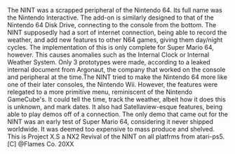 The NINT was a scrapped peripheral of the Nintendo 64. Its full name was the Nintendo Interactive. The add-on is similarly designed to that of the Nintendo 64 Disk Drive, connecting to the console from the bottom. The NINT supposedly had a sort of internet connection, being able to record the weather, and add new features to other N64 games, giving them day/night cycles. The implementation of this is only complete for Super Mario 64, however. This causes anomalies such as the Internal Clock or Internal Weather System. Only 3 prototypes were made, according to a leaked internal document from Argonaut, the company that worked on the console and peripheral at the time.The NINT tried to make the Nintendo 64 more like one of their later consoles, the Nintendo Wii. However, the features were relegated to a more primitive menu, reminiscent of the Nintendo GameCube's. It could tell the time, track the weather, albeit how it does this is unknown, and mark dates. It also had Satellaview-esque features, being able to play demos off of a connection. The only demo that came out for the NINT was an early test of Super Mario 64, considering it never shipped worldwide. It was deemed too expensive to mass produce and shelved. This is Project X.S a NX2 Revival of the NINT on all platfrms from atari-ps5. [C] @Flames Co. 20XX

